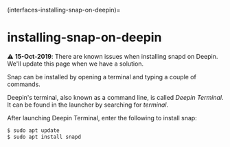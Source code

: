 (interfaces-installing-snap-on-deepin)=
# installing-snap-on-deepin

:warning: **15-Oct-2019**: There are known issues when installing snapd on Deepin.  We'll update this page when we have a solution.  

Snap can be installed by opening a terminal and typing a couple of commands.

Deepin's terminal, also known as a command line, is called *Deepin Terminal*. It can be found in the launcher by searching for *terminal*.

After launching Deepin Terminal, enter the following to install snap:

```bash
$ sudo apt update
$ sudo apt install snapd
```


